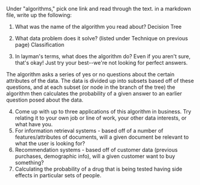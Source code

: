 Under "algorithms," pick one link and read through the text. in a markdown file, write up the following:

1. What was the name of the algorithm you read about?
  Decision Tree

2. What data problem does it solve? (listed under Technique on previous page)
  Classification

3. In layman's terms, what does the algorithm do? Even if you aren't sure, that's okay! Just try your best--we're not looking for perfect answers.
  
  The algorithm asks a series of yes or no questions about the certain attributes of the data. The data is divided up into subsets based off of these questions, and at each subset (or node in the branch of the tree) the algorithm then calculates the probability of a given answer to an earlier question posed about the data. 

4. Come up with up to three applications of this algorithm in business. Try relating it to your own job or line of work, your other data interests, or what have you.
  1. For information retrieval systems - based off of a number of features/attributes of documents, will a given document be relevant to what the user is looking for?
  2. Recommendation systems - based off of customer data (previous purchases, demographic info), will a given customer want to buy something?
  3. Calculating the probability of a drug that is being tested having side effects in particular sets of people.